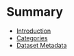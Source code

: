 # Summary

* [Introduction](README.me)
* [Categories](categories.md)
* [Dataset Metadata](dataset-metadata.md)
